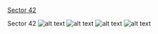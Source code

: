 [Sector 42](#sector42)

<a name = "sector42"></a>
Sector 42
![alt text](/images/WASP-177_Sector_42/WASP-177_Sector_42_a_TimeSeries.png)
![alt text](/images/WASP-177_Sector_42/WASP-177_Sector_42_b_FoldedLightCurve.png)
![alt text](/images/WASP-177_Sector_42/WASP-177_Sector_42_b_IndividualTransitsWithFit.png)
![alt text](/images/WASP-177_Sector_42/WASP-177_Sector_42_c_TimingResiduals.png)

